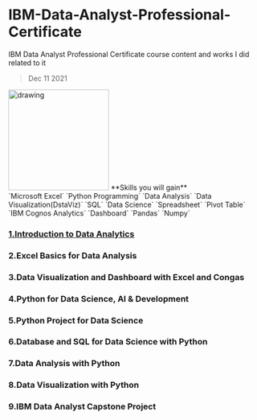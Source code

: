 # IBM-Data-Analyst-Professional-Certificate
IBM Data Analyst Professional Certificate course content and works I did related to it <br>
>Dec 11 2021
<img src="https://images.credly.com/images/2e9770bd-020f-4435-99c2-89b2403467a4/Professional_Certificate_-_Data_Analyst.png" alt="drawing" width="200"/>
**Skills you will gain**<br>
`Microsoft Excel`
`Python Programming`
`Data Analysis`
`Data Visualization(DstaViz)`
`SQL`
`Data Science`
`Spreadsheet`
`Pivot Table`
`IBM Cognos Analytics`
`Dashboard`
`Pandas` 
`Numpy`

### [1.Introduction to Data Analytics](https://github.com/TenzinTsundue/IBM-Data-Analyst-Professional-Certificate/tree/main/1.Introduction%20to%20Data%20Analytics)
### 2.Excel Basics for Data Analysis
### 3.Data Visualization and Dashboard with Excel and Congas
### 4.Python for Data Science, AI & Development
### 5.Python Project for Data Science
### 6.Database and SQL for Data Science with Python
### 7.Data Analysis with Python
### 8.Data Visualization with Python
### 9.IBM Data Analyst Capstone Project
